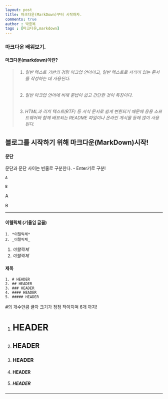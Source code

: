 ```yaml
---
layout: post
title: 마크다운(MarkDown)부터 시작하자.
comments: true
author : 박종복
tags : [마크다운,markdown]
---
```


### 마크다운 배워보기.
#### 마크다운(markdown)이란?
> 1. ###### 일반 텍스트 기반의 경량 마크업 언어이고, 일반 텍스트로 서식이 있는 문서를 작성하는 데 사용된다.  
> 2. ###### 일반 마크업 언어에 비해 문법이 쉽고 간단한 것이 특징이다.  
> 3. ###### HTML과 리치 텍스트(RTF) 등 서식 문서로 쉽게 변환되기 때문에 응용 소프트웨어와 함께 배포되는 README 파일이나 온라인 게시물 등에 많이 사용된다.  

 블로그를 시작하기 위해 마크다운(MarkDown)시작!
---

#### 문단
문단과 문단 사이는 빈줄로 구분한다. - Enter키로 구분!
```
A
 
B
```

A

B

---

#### 이텔릭체 (기울임 글꼴)
```
1. *이탤릭체*
2. _이탤릭체_ 
``` 

1. *이탤릭체*
2. _이탤릭체_



#### 제목
```
1. # HEADER
2. ## HEADER   
3. ### HEADER  
4. #### HEADER   
5. ##### HEADER
```

#의 개수만큼 글자 크기가 점점 작아지며 6개 까지!

1. # HEADER  
2. ## HEADER  
3. ### HEADER  
4. #### HEADER  
5. ##### HEADER  

---


